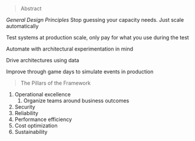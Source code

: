 > Abstract

*General Design Principles*
Stop guessing your capacity needs. Just scale automatically

Test systems at production scale, only pay for what you use during the test

Automate with architectural experimentation in mind

Drive architectures using data

Improve through game days to simulate events in production

> The Pillars of the Framework

1. Operational excellence
	1. Organize teams around business outcomes
2. Security
3. Reliability
4. Performance efficiency
5. Cost optimization
6. Sustainability